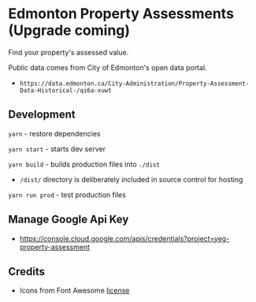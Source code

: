 # Edmonton Property Assessments (Upgrade coming)

Find your property's assessed value.

Public data comes from City of Edmonton's open data portal.

- `https://data.edmonton.ca/City-Administration/Property-Assessment-Data-Historical-/qi6a-xuwt`

## Development

`yarn` - restore dependencies

`yarn start` - starts dev server

`yarn build` - builds production files into `./dist`

- `/dist/` directory is deliberately included in source control for hosting

`yarn run prod` - test production files

## Manage Google Api Key

- https://console.cloud.google.com/apis/credentials?project=yeg-property-assessment

## Credits

- Icons from Font Awesome [license](https://fontawesome.com/license)
